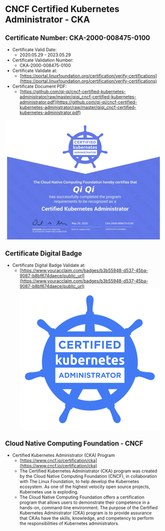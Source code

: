 # CNCF Certified Kubernetes Administrator - CKA

## Certificate Number: CKA-2000-008475-0100
- Certificate Valid Date: 
  - 2020.05.29 - 2023.05.29
- Certificate Validation Number: 
  - CKA-2000-008475-0100
- Certificate Validate at:
  - [https://portal.linuxfoundation.org/certification/verify-certifications](https://portal.linuxfoundation.org/certification/verify-certifications)
- Certificate Document PDF:
  - [https://github.com/qi-qi/cncf-certified-kubernetes-administrator/raw/master/qiqi_cncf-certified-kubernetes-administrator.pdf](https://github.com/qi-qi/cncf-certified-kubernetes-administrator/raw/master/qiqi_cncf-certified-kubernetes-administrator.pdf)

![](https://github.com/qi-qi/cncf-certified-kubernetes-administrator/raw/master/qiqi_cncf-certified-kubernetes-administrator.jpg)

## Certificate Digital Badge
- Certificate Digital Badge Validate at:
  - [https://www.youracclaim.com/badges/b3b55948-d537-45ba-9087-b8bf674daece/public_url](https://www.youracclaim.com/badges/b3b55948-d537-45ba-9087-b8bf674daece/public_url)
![](https://github.com/qi-qi/cncf-certified-kubernetes-administrator/raw/master/cncf-certified-kubernetes-administrator-digital-badge.png)

## Cloud Native Computing Foundation - CNCF
- Certified Kubernetes Administrator (CKA) Program
  - [https://www.cncf.io/certification/cka](https://www.cncf.io/certification/cka)
  - The Certified Kubernetes Administrator (CKA) program was created by the Cloud Native Computing Foundation (CNCF), in collaboration with The Linux Foundation, to help develop the Kubernetes ecosystem. As one of the highest velocity open source projects, Kubernetes use is exploding.
  - The Cloud Native Computing Foundation offers a certification program that allows users to demonstrate their competence in a hands-on, command-line environment. The purpose of the Certified Kubernetes Administrator (CKA) program is to provide assurance that CKAs have the skills, knowledge, and competency to perform the responsibilities of Kubernetes administrators.
